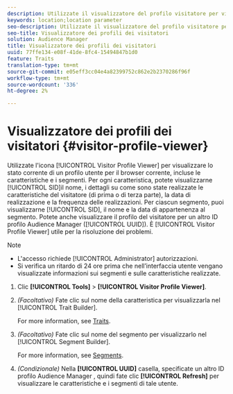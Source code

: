 ```yaml
---
description: Utilizzate il visualizzatore del profilo visitatore per visualizzare lo stato corrente di un profilo utente per il browser corrente, incluse le caratteristiche e i segmenti. Per ogni caratteristica, potete visualizzarne il SID, il nome, i dettagli su come sono state realizzate le caratteristiche del visitatore (di prima o di terza parte), la data di realizzazione e la frequenza delle realizzazioni. Per ciascun segmento, puoi visualizzarne il SID, il nome e la data di appartenenza del segmento. Puoi anche visualizzare il profilo del visitatore per un altro ID profilo Audience Manager (UUID) . Il visualizzatore del profilo del visitatore è utile per la risoluzione dei problemi.
keywords: location;location parameter
seo-description: Utilizzate il visualizzatore del profilo visitatore per visualizzare lo stato corrente di un profilo utente per il browser corrente, incluse le caratteristiche e i segmenti. Per ogni caratteristica, potete visualizzarne il SID, il nome, i dettagli su come sono state realizzate le caratteristiche del visitatore (di prima o di terza parte), la data di realizzazione e la frequenza delle realizzazioni. Per ciascun segmento, puoi visualizzarne il SID, il nome e la data di appartenenza del segmento. Puoi anche visualizzare il profilo del visitatore per un altro ID profilo Audience Manager (UUID) . Il visualizzatore del profilo del visitatore è utile per la risoluzione dei problemi.
seo-title: Visualizzatore dei profili dei visitatori
solution: Audience Manager
title: Visualizzatore dei profili dei visitatori
uuid: 77ffe134-e08f-41de-8fc4-15494847b1d0
feature: Traits
translation-type: tm+mt
source-git-commit: e05eff3cc04e4a82399752c862e2b2370286f96f
workflow-type: tm+mt
source-wordcount: '336'
ht-degree: 2%

---
```



# Visualizzatore dei profili dei visitatori {#visitor-profile-viewer}

Utilizzate l&#39;icona [!UICONTROL Visitor Profile Viewer] per visualizzare lo stato corrente di un profilo utente per il browser corrente, incluse le caratteristiche e i segmenti. Per ogni caratteristica, potete visualizzarne [!UICONTROL SID]il nome, i dettagli su come sono state realizzate le caratteristiche del visitatore (di prima o di terza parte), la data di realizzazione e la frequenza delle realizzazioni. Per ciascun segmento, puoi visualizzarne [!UICONTROL SID], il nome e la data di appartenenza al segmento. Potete anche visualizzare il profilo del visitatore per un altro ID profilo Audience Manager  ([!UICONTROL UUID]). È [!UICONTROL Visitor Profile Viewer] utile per la risoluzione dei problemi.

>[!NOTE]
>
>* L&#39;accesso richiede [!UICONTROL Administrator] autorizzazioni.
>* Si verifica un ritardo di 24 ore prima che nell’interfaccia utente vengano visualizzate informazioni sui segmenti e sulle caratteristiche realizzate.


<!-- 
Traits that are not part of a segment will not appear in the
<span class="wintitle"> Visitor Profile Viewer</span>.
-->

1. Clic **[!UICONTROL Tools]** > **[!UICONTROL Visitor Profile Viewer]**.

1. *(Facoltativo)* Fate clic sul nome della caratteristica per visualizzarla nel [!UICONTROL Trait Builder].

   For more information, see [Traits](../features/traits/trait-details-page.md).

1. *(Facoltativo)* Fate clic sul nome del segmento per visualizzarlo nel [!UICONTROL Segment Builder].

   For more information, see [Segments](../features/segments/segments-purpose.md).

1. *(Condizionale)* Nella **[!UICONTROL UUID]** casella, specificate un altro ID profilo Audience Manager , quindi fate clic **[!UICONTROL Refresh]** per visualizzare le caratteristiche e i segmenti di tale utente.